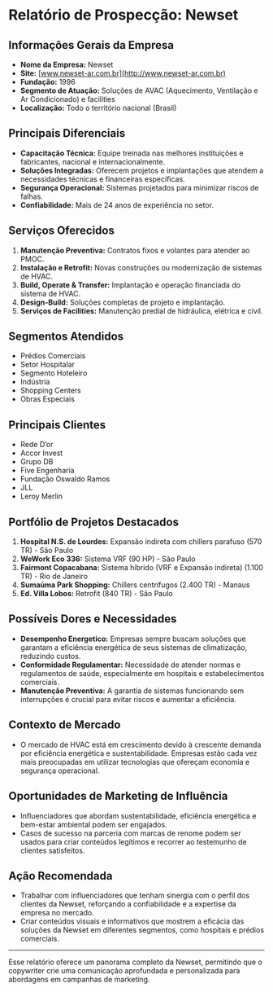 # Relatório de Prospecção: Newset

## Informações Gerais da Empresa
- **Nome da Empresa:** Newset
- **Site:** [www.newset-ar.com.br](http://www.newset-ar.com.br)
- **Fundação:** 1996
- **Segmento de Atuação:** Soluções de AVAC (Aquecimento, Ventilação e Ar Condicionado) e facilities
- **Localização:** Todo o território nacional (Brasil)

## Principais Diferenciais
- **Capacitação Técnica:** Equipe treinada nas melhores instituições e fabricantes, nacional e internacionalmente.
- **Soluções Integradas:** Oferecem projetos e implantações que atendem a necessidades técnicas e financeiras específicas.
- **Segurança Operacional:** Sistemas projetados para minimizar riscos de falhas.
- **Confiabilidade:** Mais de 24 anos de experiência no setor.

## Serviços Oferecidos
1. **Manutenção Preventiva:** Contratos fixos e volantes para atender ao PMOC.
2. **Instalação e Retrofit:** Novas construções ou modernização de sistemas de HVAC.
3. **Build, Operate & Transfer:** Implantação e operação financiada do sistema de HVAC.
4. **Design-Build:** Soluções completas de projeto e implantação.
5. **Serviços de Facilities:** Manutenção predial de hidráulica, elétrica e civil.

## Segmentos Atendidos
- Prédios Comerciais
- Setor Hospitalar
- Segmento Hoteleiro
- Indústria
- Shopping Centers
- Obras Especiais

## Principais Clientes
- Rede D’or
- Accor Invest
- Grupo DB
- Five Engenharia
- Fundação Oswaldo Ramos
- JLL
- Leroy Merlin

## Portfólio de Projetos Destacados
1. **Hospital N.S. de Lourdes:** Expansão indireta com chillers parafuso (570 TR) - São Paulo
2. **WeWork Eco 336:** Sistema VRF (90 HP) - São Paulo
3. **Fairmont Copacabana:** Sistema híbrido (VRF e Expansão indireta) (1.100 TR) - Rio de Janeiro
4. **Sumaúma Park Shopping:** Chillers centrífugos (2.400 TR) - Manaus
5. **Ed. Villa Lobos:** Retrofit (840 TR) - São Paulo

## Possíveis Dores e Necessidades
- **Desempenho Energetico:** Empresas sempre buscam soluções que garantam a eficiência energética de seus sistemas de climatização, reduzindo custos.
- **Conformidade Regulamentar:** Necessidade de atender normas e regulamentos de saúde, especialmente em hospitais e estabelecimentos comerciais.
- **Manutenção Preventiva:** A garantia de sistemas funcionando sem interrupções é crucial para evitar riscos e aumentar a eficiência.

## Contexto de Mercado
- O mercado de HVAC está em crescimento devido à crescente demanda por eficiência energética e sustentabilidade. Empresas estão cada vez mais preocupadas em utilizar tecnologias que ofereçam economia e segurança operacional.

## Oportunidades de Marketing de Influência
- Influenciadores que abordam sustentabilidade, eficiência energética e bem-estar ambiental podem ser engajados.
- Casos de sucesso na parceria com marcas de renome podem ser usados para criar conteúdos legítimos e recorrer ao testemunho de clientes satisfeitos.

## Ação Recomendada
- Trabalhar com influenciadores que tenham sinergia com o perfil dos clientes da Newset, reforçando a confiabilidade e a expertise da empresa no mercado.
- Criar conteúdos visuais e informativos que mostrem a eficácia das soluções da Newset em diferentes segmentos, como hospitais e prédios comerciais.

---

Esse relatório oferece um panorama completo da Newset, permitindo que o copywriter crie uma comunicação aprofundada e personalizada para abordagens em campanhas de marketing.